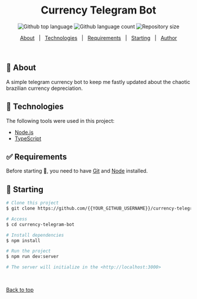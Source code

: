 <!-- <div align="center" id="top">
  <img src="./.github/app.gif" alt="Currency Telegram Bot" /> -->

  <!-- &#xa0; -->

  <!-- <a href="https://currencytelegrambot.netlify.app">Demo</a> -->
<!-- </div> -->

<h1 align="center">Currency Telegram Bot</h1>

<p align="center">
  <img alt="Github top language" src="https://img.shields.io/github/languages/top/leodev0/currency-telegram-bot?color=56BEB8">

  <img alt="Github language count" src="https://img.shields.io/github/languages/count/leodev0/currency-telegram-bot?color=56BEB8">

  <img alt="Repository size" src="https://img.shields.io/github/repo-size/leodev0/currency-telegram-bot?color=56BEB8">

  <!-- <img alt="License" src="https://img.shields.io/github/license/leodev0/currency-telegram-bot?color=56BEB8"> -->

  <!-- <img alt="Github issues" src="https://img.shields.io/github/issues/{{YOUR_GITHUB_USERNAME}}/currency-telegram-bot?color=56BEB8" /> -->

  <!-- <img alt="Github forks" src="https://img.shields.io/github/forks/{{YOUR_GITHUB_USERNAME}}/currency-telegram-bot?color=56BEB8" /> -->

  <!-- <img alt="Github stars" src="https://img.shields.io/github/stars/{{YOUR_GITHUB_USERNAME}}/currency-telegram-bot?color=56BEB8" /> -->
</p>

<p align="center">
  <a href="#dart-about">About</a> &#xa0; | &#xa0;
  <a href="#rocket-technologies">Technologies</a> &#xa0; | &#xa0;
  <a href="#white_check_mark-requirements">Requirements</a> &#xa0; | &#xa0;
  <a href="#checkered_flag-starting">Starting</a> &#xa0; | &#xa0;
  <a href="https://github.com/leodev0" target="_blank">Author</a>
</p>

<br>

## :dart: About ##

A simple telegram currency bot to keep me fastly updated about the chaotic brazilian currency depreciation.

## :rocket: Technologies ##

The following tools were used in this project:

- [Node.js](https://nodejs.org/en/)
- [TypeScript](https://www.typescriptlang.org/)

## :white_check_mark: Requirements ##

Before starting :checkered_flag:, you need to have [Git](https://git-scm.com) and [Node](https://nodejs.org/en/) installed.

## :checkered_flag: Starting ##

```bash
# Clone this project
$ git clone https://github.com/{{YOUR_GITHUB_USERNAME}}/currency-telegram-bot

# Access
$ cd currency-telegram-bot

# Install dependencies
$ npm install

# Run the project
$ npm run dev:server

# The server will initialize in the <http://localhost:3000>
```

&#xa0;

<a href="#top">Back to top</a>
